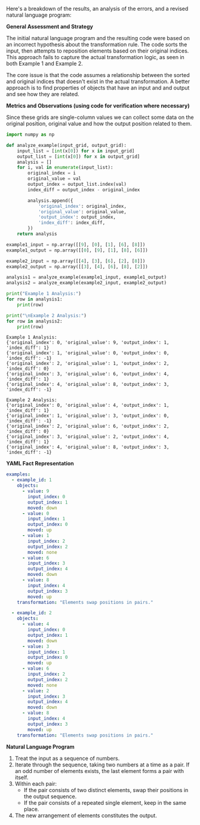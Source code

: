 Here's a breakdown of the results, an analysis of the errors, and a revised natural language program:

**General Assessment and Strategy**

The initial natural language program and the resulting code were based on an incorrect hypothesis about the transformation rule. The code sorts the input, then attempts to reposition elements based on their original indices. This approach fails to capture the actual transformation logic, as seen in both Example 1 and Example 2.

The core issue is that the code assumes a relationship between the sorted and original indices that doesn't exist in the actual transformation. A better approach is to find properties of objects that have an input and and output and see how they are related.

**Metrics and Observations (using code for verification where necessary)**

Since these grids are single-column values we can collect some data on the original position, original value and how the output position related to them.


``` python
import numpy as np

def analyze_example(input_grid, output_grid):
    input_list = [int(x[0]) for x in input_grid]
    output_list = [int(x[0]) for x in output_grid]
    analysis = []
    for i, val in enumerate(input_list):
        original_index = i
        original_value = val
        output_index = output_list.index(val)
        index_diff = output_index - original_index

        analysis.append({
            'original_index': original_index,
            'original_value': original_value,
            'output_index': output_index,
            'index_diff': index_diff,
        })
    return analysis

example1_input = np.array([[9], [0], [1], [6], [8]])
example1_output = np.array([[0], [9], [1], [8], [6]])

example2_input = np.array([[4], [3], [6], [2], [8]])
example2_output = np.array([[3], [4], [6], [8], [2]])

analysis1 = analyze_example(example1_input, example1_output)
analysis2 = analyze_example(example2_input, example2_output)

print("Example 1 Analysis:")
for row in analysis1:
    print(row)

print("\nExample 2 Analysis:")
for row in analysis2:
    print(row)


```
```
Example 1 Analysis:
{'original_index': 0, 'original_value': 9, 'output_index': 1, 'index_diff': 1}
{'original_index': 1, 'original_value': 0, 'output_index': 0, 'index_diff': -1}
{'original_index': 2, 'original_value': 1, 'output_index': 2, 'index_diff': 0}
{'original_index': 3, 'original_value': 6, 'output_index': 4, 'index_diff': 1}
{'original_index': 4, 'original_value': 8, 'output_index': 3, 'index_diff': -1}

Example 2 Analysis:
{'original_index': 0, 'original_value': 4, 'output_index': 1, 'index_diff': 1}
{'original_index': 1, 'original_value': 3, 'output_index': 0, 'index_diff': -1}
{'original_index': 2, 'original_value': 6, 'output_index': 2, 'index_diff': 0}
{'original_index': 3, 'original_value': 2, 'output_index': 4, 'index_diff': 1}
{'original_index': 4, 'original_value': 8, 'output_index': 3, 'index_diff': -1}

```
**YAML Fact Representation**


```yaml
examples:
  - example_id: 1
    objects:
      - value: 9
        input_index: 0
        output_index: 1
        moved: down
      - value: 0
        input_index: 1
        output_index: 0
        moved: up
      - value: 1
        input_index: 2
        output_index: 2
        moved: none
      - value: 6
        input_index: 3
        output_index: 4
        moved: down
      - value: 8
        input_index: 4
        output_index: 3
        moved: up
    transformation: "Elements swap positions in pairs."

  - example_id: 2
    objects:
      - value: 4
        input_index: 0
        output_index: 1
        moved: down
      - value: 3
        input_index: 1
        output_index: 0
        moved: up
      - value: 6
        input_index: 2
        output_index: 2
        moved: none
      - value: 2
        input_index: 3
        output_index: 4
        moved: down
      - value: 8
        input_index: 4
        output_index: 3
        moved: up
    transformation: "Elements swap positions in pairs."

```


**Natural Language Program**

1.  Treat the input as a sequence of numbers.
2.  Iterate through the sequence, taking two numbers at a time as a pair. If an odd number of elements exists, the last element forms a pair with itself.
3.  Within each pair:
    *   If the pair consists of two distinct elements, swap their positions in the output sequence.
    *   If the pair consists of a repeated single element, keep in the same place.
4. The new arrangement of elements constitutes the output.
